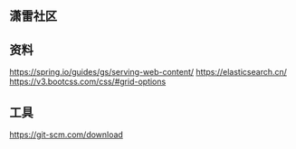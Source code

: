 ## 潇雷社区

## 资料
https://spring.io/guides/gs/serving-web-content/
https://elasticsearch.cn/
https://v3.bootcss.com/css/#grid-options
## 工具
https://git-scm.com/download
